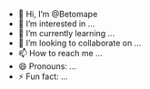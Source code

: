 - 👋 Hi, I’m @Betomape
- 👀 I’m interested in ...
- 🌱 I’m currently learning ...
- 💞️ I’m looking to collaborate on ...
- 📫 How to reach me ...
- 😄 Pronouns: ...
- ⚡ Fun fact: ...

<!---
Betomape/Betomape is a ✨ special ✨ repository because its `README.md` (this file) appears on your GitHub profile.
You can click the Preview link to take a look at your changes.
--->
